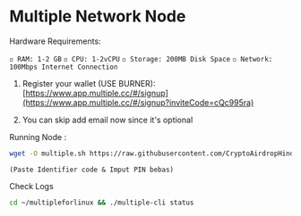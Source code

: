 # Multiple Network Node

Hardware Requirements:


`◽️ RAM: 1-2 GB`
`◽️ CPU: 1-2vCPU`
`◽️ Storage: 200MB Disk Space`
`◽️ Network: 100Mbps Internet Connection`

1. Register your wallet (USE BURNER): 
[https://www.app.multiple.cc/#/signup](https://www.app.multiple.cc/#/signup?inviteCode=cQc995ra)

2. You can skip add email now since it's optional


 Running Node :

 ```bash
wget -O multiple.sh https://raw.githubusercontent.com/CryptoAirdropHindi/multiple/main/multiple.sh && chmod +x multiple.sh && ./multiple.sh
```
`(Paste Identifier code & Imput PIN bebas)`

Check Logs
```bash
cd ~/multipleforlinux && ./multiple-cli status
```
